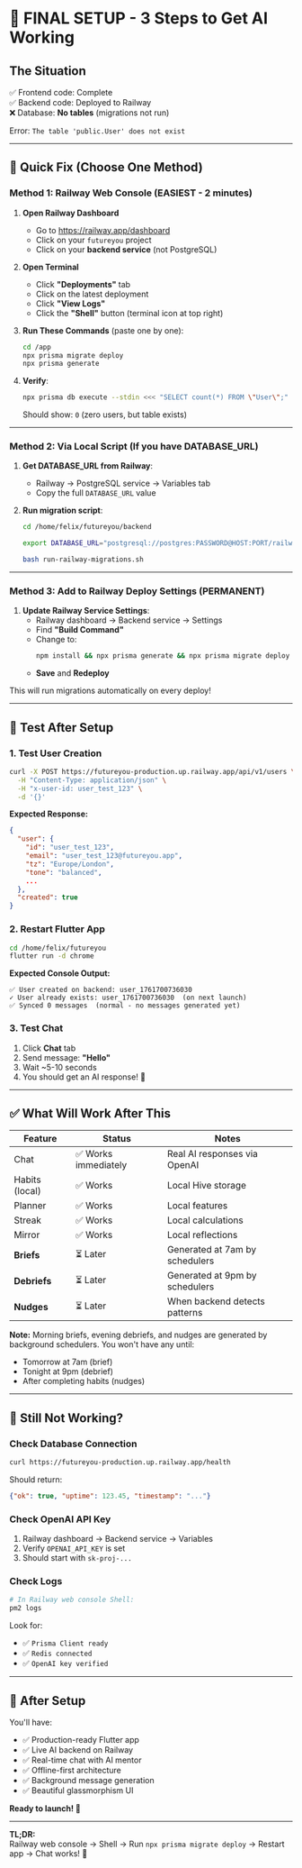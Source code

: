 # 🎯 FINAL SETUP - 3 Steps to Get AI Working

## The Situation

✅ Frontend code: Complete  
✅ Backend code: Deployed to Railway  
❌ Database: **No tables** (migrations not run)

Error: `The table 'public.User' does not exist`

---

## 🚀 Quick Fix (Choose One Method)

### Method 1: Railway Web Console (EASIEST - 2 minutes)

1. **Open Railway Dashboard**
   - Go to https://railway.app/dashboard
   - Click on your `futureyou` project
   - Click on your **backend service** (not PostgreSQL)

2. **Open Terminal**
   - Click **"Deployments"** tab
   - Click on the latest deployment
   - Click **"View Logs"**
   - Click the **"Shell"** button (terminal icon at top right)

3. **Run These Commands** (paste one by one):
   ```bash
   cd /app
   npx prisma migrate deploy
   npx prisma generate
   ```

4. **Verify**:
   ```bash
   npx prisma db execute --stdin <<< "SELECT count(*) FROM \"User\";"
   ```
   Should show: `0` (zero users, but table exists)

---

### Method 2: Via Local Script (If you have DATABASE_URL)

1. **Get DATABASE_URL from Railway**:
   - Railway → PostgreSQL service → Variables tab
   - Copy the full `DATABASE_URL` value

2. **Run migration script**:
   ```bash
   cd /home/felix/futureyou/backend
   
   export DATABASE_URL="postgresql://postgres:PASSWORD@HOST:PORT/railway"
   
   bash run-railway-migrations.sh
   ```

---

### Method 3: Add to Railway Deploy Settings (PERMANENT)

1. **Update Railway Service Settings**:
   - Railway dashboard → Backend service → Settings
   - Find **"Build Command"**
   - Change to:
     ```bash
     npm install && npx prisma generate && npx prisma migrate deploy
     ```
   - **Save** and **Redeploy**

This will run migrations automatically on every deploy!

---

## 🧪 Test After Setup

### 1. Test User Creation

```bash
curl -X POST https://futureyou-production.up.railway.app/api/v1/users \
  -H "Content-Type: application/json" \
  -H "x-user-id: user_test_123" \
  -d '{}'
```

**Expected Response:**
```json
{
  "user": {
    "id": "user_test_123",
    "email": "user_test_123@futureyou.app",
    "tz": "Europe/London",
    "tone": "balanced",
    ...
  },
  "created": true
}
```

### 2. Restart Flutter App

```bash
cd /home/felix/futureyou
flutter run -d chrome
```

**Expected Console Output:**
```
✅ User created on backend: user_1761700736030
✓ User already exists: user_1761700736030  (on next launch)
✅ Synced 0 messages  (normal - no messages generated yet)
```

### 3. Test Chat

1. Click **Chat** tab
2. Send message: **"Hello"**
3. Wait ~5-10 seconds
4. You should get an AI response! 🎉

---

## ✅ What Will Work After This

| Feature | Status | Notes |
|---------|--------|-------|
| Chat | ✅ Works immediately | Real AI responses via OpenAI |
| Habits (local) | ✅ Works | Local Hive storage |
| Planner | ✅ Works | Local features |
| Streak | ✅ Works | Local calculations |
| Mirror | ✅ Works | Local reflections |
| **Briefs** | ⏳ Later | Generated at 7am by schedulers |
| **Debriefs** | ⏳ Later | Generated at 9pm by schedulers |
| **Nudges** | ⏳ Later | When backend detects patterns |

**Note:** Morning briefs, evening debriefs, and nudges are generated by background schedulers. You won't have any until:
- Tomorrow at 7am (brief)
- Tonight at 9pm (debrief)
- After completing habits (nudges)

---

## 🐛 Still Not Working?

### Check Database Connection

```bash
curl https://futureyou-production.up.railway.app/health
```

Should return:
```json
{"ok": true, "uptime": 123.45, "timestamp": "..."}
```

### Check OpenAI API Key

1. Railway dashboard → Backend service → Variables
2. Verify `OPENAI_API_KEY` is set
3. Should start with `sk-proj-...`

### Check Logs

```bash
# In Railway web console Shell:
pm2 logs
```

Look for:
- ✅ `Prisma Client ready`
- ✅ `Redis connected`
- ✅ `OpenAI key verified`

---

## 🎉 After Setup

You'll have:
- ✅ Production-ready Flutter app
- ✅ Live AI backend on Railway
- ✅ Real-time chat with AI mentor
- ✅ Offline-first architecture
- ✅ Background message generation
- ✅ Beautiful glassmorphism UI

**Ready to launch! 🚀**

---

**TL;DR:**  
Railway web console → Shell → Run `npx prisma migrate deploy` → Restart app → Chat works! 🎯

